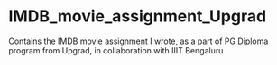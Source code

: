 # IMDB_movie_assignment_Upgrad
Contains the IMDB movie assignment I wrote, as a part of PG Diploma program from Upgrad, in collaboration with IIIT Bengaluru
